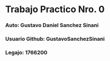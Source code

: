 # Trabajo Practico Nro. 0

### Auto: Gustavo Daniel Sanchez Sinani
### Usuario Github:  GustavoSanchezSinani
### Legajo: 1766200

